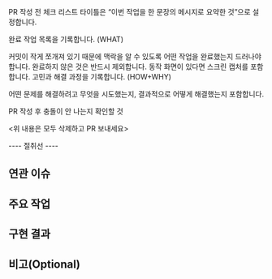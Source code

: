 PR 작성 전 체크 리스트
타이틀은 “이번 작업을 한 문장의 메시지로 요약한 것”으로 설정합니다.

완료 작업 목록을 기록합니다. (WHAT)

커밋이 작게 쪼개져 있기 때문에 맥락을 알 수 있도록 어떤 작업을 완료했는지 드러나야 합니다.
완료하지 않은 것은 반드시 제외합니다. 동작 화면이 있다면 스크린 캡처를 포함합니다.
고민과 해결 과정을 기록합니다. (HOW+WHY)

어떤 문제를 해결하려고 무엇을 시도했는지, 결과적으로 어떻게 해결했는지 포함합니다.

PR 작성 후 충돌이 안 나는지 확인할 것

<위 내용은 모두 삭제하고 PR 보내세요>

---- 절취선 ----
## 연관 이슈
## 주요 작업
## 구현 결과
## 비고(Optional)
